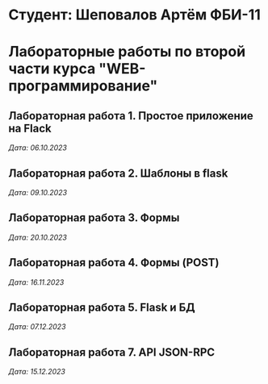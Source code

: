 # Студент: Шеповалов Артём ФБИ-11

# Лабораторные работы по второй части курса "WEB-программирование" 

## Лабораторная работа 1. Простое приложение на Flack

*Дата: 06.10.2023*

## Лабораторная работа 2. Шаблоны в flask

*Дата: 09.10.2023*

## Лабораторная работа 3. Формы

*Дата: 20.10.2023*

## Лабораторная работа 4. Формы (POST)

*Дата: 16.11.2023*

## Лабораторная работа 5. Flask и БД

*Дата: 07.12.2023*

## Лабораторная работа 7. API JSON-RPC

*Дата: 15.12.2023*

